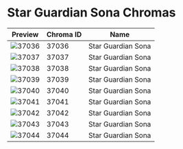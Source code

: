 # Star Guardian Sona Chromas

| Preview | Chroma ID | Name |
|---------|-----------|------|
| ![37036](https://raw.communitydragon.org/latest/plugins/rcp-be-lol-game-data/global/default/v1/champion-chroma-images/37/37036.png) | 37036 | Star Guardian Sona |
| ![37037](https://raw.communitydragon.org/latest/plugins/rcp-be-lol-game-data/global/default/v1/champion-chroma-images/37/37037.png) | 37037 | Star Guardian Sona |
| ![37038](https://raw.communitydragon.org/latest/plugins/rcp-be-lol-game-data/global/default/v1/champion-chroma-images/37/37038.png) | 37038 | Star Guardian Sona |
| ![37039](https://raw.communitydragon.org/latest/plugins/rcp-be-lol-game-data/global/default/v1/champion-chroma-images/37/37039.png) | 37039 | Star Guardian Sona |
| ![37040](https://raw.communitydragon.org/latest/plugins/rcp-be-lol-game-data/global/default/v1/champion-chroma-images/37/37040.png) | 37040 | Star Guardian Sona |
| ![37041](https://raw.communitydragon.org/latest/plugins/rcp-be-lol-game-data/global/default/v1/champion-chroma-images/37/37041.png) | 37041 | Star Guardian Sona |
| ![37042](https://raw.communitydragon.org/latest/plugins/rcp-be-lol-game-data/global/default/v1/champion-chroma-images/37/37042.png) | 37042 | Star Guardian Sona |
| ![37043](https://raw.communitydragon.org/latest/plugins/rcp-be-lol-game-data/global/default/v1/champion-chroma-images/37/37043.png) | 37043 | Star Guardian Sona |
| ![37044](https://raw.communitydragon.org/latest/plugins/rcp-be-lol-game-data/global/default/v1/champion-chroma-images/37/37044.png) | 37044 | Star Guardian Sona |